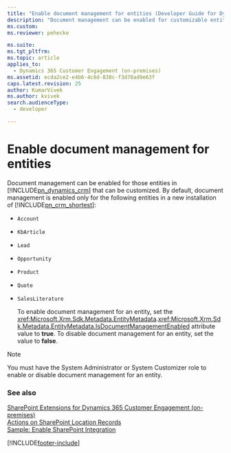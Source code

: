 ```yaml
---
title: "Enable document management for entities (Developer Guide for Dynamics 365 Customer Engagement)| MicrosoftDocs"
description: "Document management can be enabled for customizable entities in Dynamics 365 Customer Engagement. To enable document management for an entity, set the EntityMetadata.IsDocumentManagementEnabled attribute value to true"
ms.custom: 
ms.reviewer: pehecke

ms.suite: 
ms.tgt_pltfrm: 
ms.topic: article
applies_to: 
  - Dynamics 365 Customer Engagement (on-premises)
ms.assetid: ecda2ce2-e4b6-4c8d-838c-f3d70ad9e63f
caps.latest.revision: 25
author: KumarVivek
ms.author: kvivek
search.audienceType: 
  - developer

---
```

# Enable document management for entities

Document management can be enabled for those entities in [!INCLUDE[pn_dynamics_crm](../../includes/pn-dynamics-crm.md)] that can be customized. By default, document management is enabled only for the following entities in a new installation of [!INCLUDE[pn_crm_shortest](../../includes/pn-crm-shortest.md)]:  
  
- `Account`  
  
- `KbArticle`  
  
- `Lead`  
  
- `Opportunity`  
  
- `Product`  
  
- `Quote`  
  
- `SalesLiterature`  
  
  To enable document management for an entity, set the <xref:Microsoft.Xrm.Sdk.Metadata.EntityMetadata>.<xref:Microsoft.Xrm.Sdk.Metadata.EntityMetadata.IsDocumentManagementEnabled> attribute value to **true**. To disable document management for an entity, set the value to **false**.  
  
> [!NOTE]
>  You must have the System Administrator or System Customizer role to enable or disable document management for an entity.  
  
### See also  
 [SharePoint Extensions for Dynamics 365 Customer Engagement (on-premises)](integrate-sharepoint.md)   
 [Actions on SharePoint Location Records](actions-on-sharepoint-location-records.md)   
 [Sample: Enable SharePoint Integration](sample-enable-document-management-entities.md)


[!INCLUDE[footer-include](../../../../includes/footer-banner.md)]
